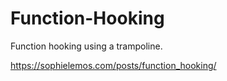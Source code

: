 # Function-Hooking

Function hooking using a trampoline.

https://sophielemos.com/posts/function_hooking/

